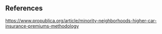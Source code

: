## References 

https://www.propublica.org/article/minority-neighborhoods-higher-car-insurance-premiums-methodology 

